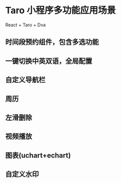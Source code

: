 # Taro 小程序多功能应用场景

React + Taro + Dva

## 时间段预约组件，包含多选功能

## 一键切换中英双语，全局配置

## 自定义导航栏

## 周历

## 左滑删除

## 视频播放

## 图表(uchart+echart)

## 自定义水印
